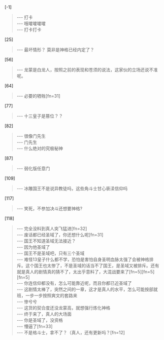 
[-1] 
>--- 打卡<br>
>--- 哦嚯嚯嚯嚯<br>
>--- 打卡打卡<br>

[25] 
>--- 最坏情形？
莫非是神格已经内定了？<br>

[56] 
>--- 龙蒙是白龙人，按照之前的表现和苍须的说法，这家伙的立场还说不准呢。<br>

[64] 
>--- 必要的牺牲[fn=31]<br>

[77] 
>--- 十三皇子是篡位？？<br>

[82] 
>--- 很像门先生<br>
>--- 门先生<br>
>--- 什么绝对的究极秘神<br>

[87] 
>--- 弱化版任意门<br>

[109] 
>--- 冰雕国王不是说异教徒吗，这些角斗士甘心亵渎信仰吗<br>

[117] 
>--- 笑死，不参加决斗还想要神格?<br>

[118] 
>--- 完全没料到真人突飞猛进[fn=32]<br>
>--- 废话都已经圣域了，你还想什么呢[fn=31]<br>
>--- 国王不知道圣域无法接近？<br>
>--- 因为他圣域了<br>
>--- 国王不是圣域吧，只有三个圣域<br>
>--- 难怪13皇子什么都不学，恐怕是害怕自身圣明血脉太强了会被神格排斥。这个国王也太惨了，不是圣域的话当不了国王，是圣域又被排斥。还有就是真人的剧情真的猜不了，太出乎意料了，大混战要来了[fn=5][fn=5][fn=5]<br>
>--- 你连信仰都没有，怎么可能靠近呢，而且你都已近圣域了<br>
>--- 这剧情太棒了，突然之间的一章，这才是真人的水平，怎么可能按部就班，一步一步按照爽文的套路来<br>
>--- 惨兮兮<br>
>--- 这货的契合度还没龙蒙高，就想强行炼化神格<br>
>--- 终于来了，真人的大场面<br>
>--- 你是圣域了，没资格<br>
>--- 懵逼了[fn=33]<br>
>--- 不是格斗士，拿不了？（真人，还有更新吗？[fn=12]<br>
